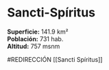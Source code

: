 # Sancti-Spíritus

**Superficie:** 141.9 km²  
**Población:** 731 hab.  
**Altitud:** 757 msnm  

#REDIRECCIÓN [[Sancti Spíritus]]